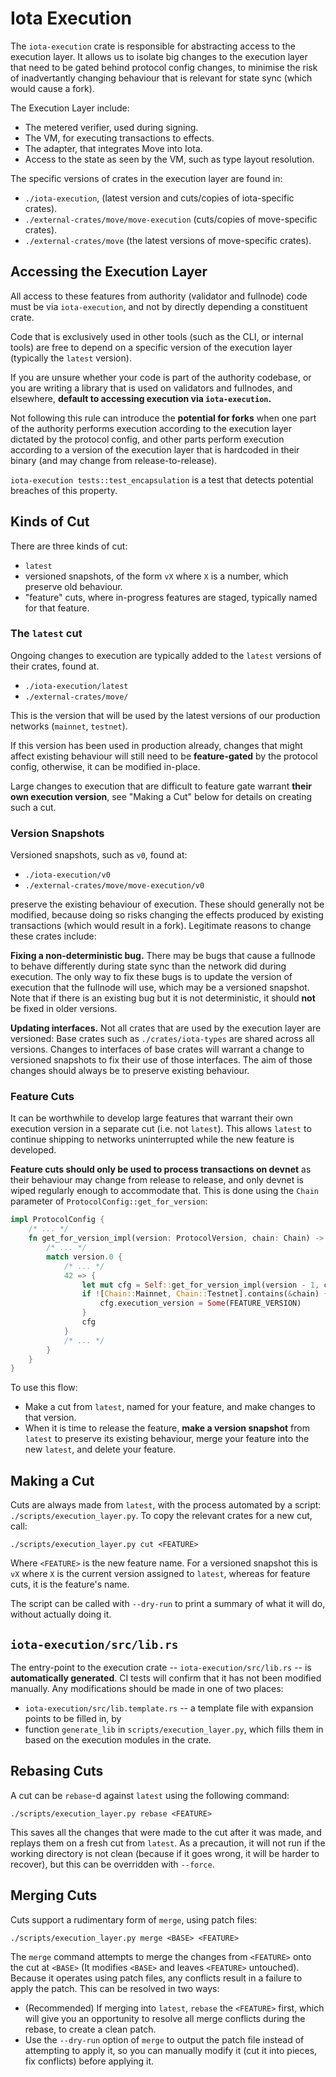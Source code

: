 # Iota Execution

The `iota-execution` crate is responsible for abstracting access to the
execution layer.  It allows us to isolate big changes to the execution
layer that need to be gated behind protocol config changes, to
minimise the risk of inadvertantly changing behaviour that is relevant
for state sync (which would cause a fork).

The Execution Layer include:

- The metered verifier, used during signing.
- The VM, for executing transactions to effects.
- The adapter, that integrates Move into Iota.
- Access to the state as seen by the VM, such as type layout
  resolution.

The specific versions of crates in the execution layer are found in:

- `./iota-execution`, (latest version and cuts/copies of iota-specific
  crates).
- `./external-crates/move/move-execution` (cuts/copies of move-specific
  crates).
- `./external-crates/move` (the latest versions of move-specific
  crates).


## Accessing the Execution Layer

All access to these features from authority (validator and fullnode)
code must be via `iota-execution`, and not by directly depending a
constituent crate.

Code that is exclusively used in other tools (such as the CLI, or
internal tools) are free to depend on a specific version of the
execution layer (typically the `latest` version).

If you are unsure whether your code is part of the authority codebase,
or you are writing a library that is used on validators and fullnodes,
and elsewhere, **default to accessing execution via `iota-execution`.**

Not following this rule can introduce the **potential for forks** when
one part of the authority performs execution according to the
execution layer dictated by the protocol config, and other parts
perform execution according to a version of the execution layer that
is hardcoded in their binary (and may change from release-to-release).

`iota-execution tests::test_encapsulation` is a test that detects
potential breaches of this property.


## Kinds of Cut

There are three kinds of cut:

- `latest`
- versioned snapshots, of the form `vX` where `X` is a number, which
  preserve old behaviour.
- "feature" cuts, where in-progress features are staged, typically
  named for that feature.


### The `latest` cut

Ongoing changes to execution are typically added to the `latest`
versions of their crates, found at.

- `./iota-execution/latest`
- `./external-crates/move/`

This is the version that will be used by the latest versions of our
production networks (`mainnet`, `testnet`).

If this version has been used in production already, changes that
might affect existing behaviour will still need to be
**feature-gated** by the protocol config, otherwise, it can be
modified in-place.

Large changes to execution that are difficult to feature gate warrant
**their own execution version**, see "Making a Cut" below for details
on creating such a cut.


### Version Snapshots

Versioned snapshots, such as `v0`, found at:

- `./iota-execution/v0`
- `./external-crates/move/move-execution/v0`

preserve the existing behaviour of execution.  These should generally
not be modified, because doing so risks changing the effects produced
by existing transactions (which would result in a fork).  Legitimate
reasons to change these crates include:

**Fixing a non-deterministic bug.**  There may be bugs that cause a
fullnode to behave differently during state sync than the network did
during execution.  The only way to fix these bugs is to update the
version of execution that the fullnode will use, which may be a
versioned snapshot.  Note that if there is an existing bug but it is
not deterministic, it should **not** be fixed in older versions.

**Updating interfaces.**  Not all crates that are used by the
execution layer are versioned: Base crates such as
`./crates/iota-types` are shared across all versions.  Changes to
interfaces of base crates will warrant a change to versioned snapshots
to fix their use of those interfaces.  The aim of those changes should
always be to preserve existing behaviour.


### Feature Cuts

It can be worthwhile to develop large features that warrant their own
execution version in a separate cut (i.e. not `latest`).  This allows
`latest` to continue shipping to networks uninterrupted while the new
feature is developed.

**Feature cuts should only be used to process transactions on devnet**
as their behaviour may change from release to release, and only devnet
is wiped regularly enough to accommodate that.  This is done using the
`Chain` parameter of `ProtocolConfig::get_for_version`:

``` rust
impl ProtocolConfig {
    /* ... */
    fn get_for_version_impl(version: ProtocolVersion, chain: Chain) -> Self {
        /* ... */
        match version.0 {
            /* ... */
            42 => {
                let mut cfg = Self::get_for_version_impl(version - 1, chain);
                if ![Chain::Mainnet, Chain::Testnet].contains(&chain) {
                    cfg.execution_version = Some(FEATURE_VERSION)
                }
                cfg
            }
            /* ... */
        }
    }
}
```

To use this flow:

- Make a cut from `latest`, named for your feature, and make changes
  to that version.
- When it is time to release the feature, **make a version snapshot**
  from `latest` to preserve its existing behaviour, merge your feature
  into the new `latest`, and delete your feature.


## Making a Cut

Cuts are always made from `latest`, with the process automated by a
script: `./scripts/execution_layer.py`.  To copy the relevant crates
for a new cut, call:

``` shell
./scripts/execution_layer.py cut <FEATURE>
```

Where `<FEATURE>` is the new feature name.  For a versioned snapshot
this is `vX` where `X` is the current version assigned to `latest`,
whereas for feature cuts, it is the feature's name.

The script can be called with `--dry-run` to print a summary of what
it will do, without actually doing it.


## `iota-execution/src/lib.rs`

The entry-point to the execution crate -- `iota-execution/src/lib.rs`
-- is **automatically generated**.  CI tests will confirm that it has
not been modified manually.  Any modifications should be made in one
of two places:

- `iota-execution/src/lib.template.rs` -- a template file with
  expansion points to be filled in, by
- function `generate_lib` in `scripts/execution_layer.py`, which fills
  them in based on the execution modules in the crate.


## Rebasing Cuts

A cut can be `rebase`-d against `latest` using the following command:

```shell
./scripts/execution_layer.py rebase <FEATURE>

```

This saves all the changes that were made to the cut after it was
made, and replays them on a fresh cut from `latest`.  As a precaution,
it will not run if the working directory is not clean (because if it
goes wrong, it will be harder to recover), but this can be overridden
with `--force`.


## Merging Cuts

Cuts support a rudimentary form of `merge`, using patch files:

```shell
./scripts/execution_layer.py merge <BASE> <FEATURE>
```

The `merge` command attempts to merge the changes from `<FEATURE>`
onto the cut at `<BASE>` (It modifies `<BASE>` and leaves `<FEATURE>`
untouched).  Because it operates using patch files, any conflicts
result in a failure to apply the patch.  This can be resolved in two
ways:

- (Recommended) If merging into `latest`, `rebase` the `<FEATURE>`
  first, which will give you an opportunity to resolve all merge
  conflicts during the rebase, to create a clean patch.
- Use the `--dry-run` option of `merge` to output the patch file
  instead of attempting to apply it, so you can manually modify it
  (cut it into pieces, fix conflicts) before applying it.
